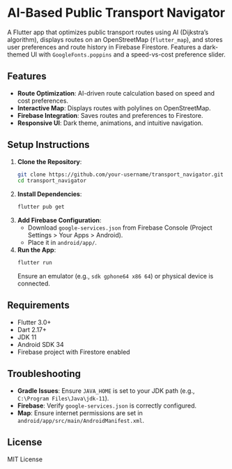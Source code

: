 # AI-Based Public Transport Navigator

A Flutter app that optimizes public transport routes using AI (Dijkstra’s algorithm), displays routes on an OpenStreetMap (`flutter_map`), and stores user preferences and route history in Firebase Firestore. Features a dark-themed UI with `GoogleFonts.poppins` and a speed-vs-cost preference slider.

## Features
- **Route Optimization**: AI-driven route calculation based on speed and cost preferences.
- **Interactive Map**: Displays routes with polylines on OpenStreetMap.
- **Firebase Integration**: Saves routes and preferences to Firestore.
- **Responsive UI**: Dark theme, animations, and intuitive navigation.

## Setup Instructions
1. **Clone the Repository**:
   ```bash
   git clone https://github.com/your-username/transport_navigator.git
   cd transport_navigator
   ```
2. **Install Dependencies**:
   ```bash
   flutter pub get
   ```
3. **Add Firebase Configuration**:
   - Download `google-services.json` from Firebase Console (Project Settings > Your Apps > Android).
   - Place it in `android/app/`.
4. **Run the App**:
   ```bash
   flutter run
   ```
   Ensure an emulator (e.g., `sdk gphone64 x86 64`) or physical device is connected.

## Requirements
- Flutter 3.0+
- Dart 2.17+
- JDK 11
- Android SDK 34
- Firebase project with Firestore enabled

## Troubleshooting
- **Gradle Issues**: Ensure `JAVA_HOME` is set to your JDK path (e.g., `C:\Program Files\Java\jdk-11`).
- **Firebase**: Verify `google-services.json` is correctly configured.
- **Map**: Ensure internet permissions are set in `android/app/src/main/AndroidManifest.xml`.

## License
MIT License
